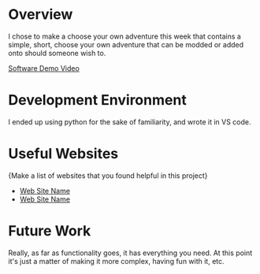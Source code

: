 # Overview

I chose to make a choose your own adventure this week that contains a
simple, short, choose your own adventure that can be modded or added onto should someone wish to.

[Software Demo Video](https://youtu.be/n99DXBCCuhk)

# Development Environment

I ended up using python for the sake of familiarity, and wrote it in VS code.

# Useful Websites

{Make a list of websites that you found helpful in this project}

- [Web Site Name](http://url.link.goes.here)
- [Web Site Name](http://url.link.goes.here)

# Future Work

Really, as far as functionality goes, it has everything you need.  At this point it's just a matter of making it more complex, having fun with it, etc.